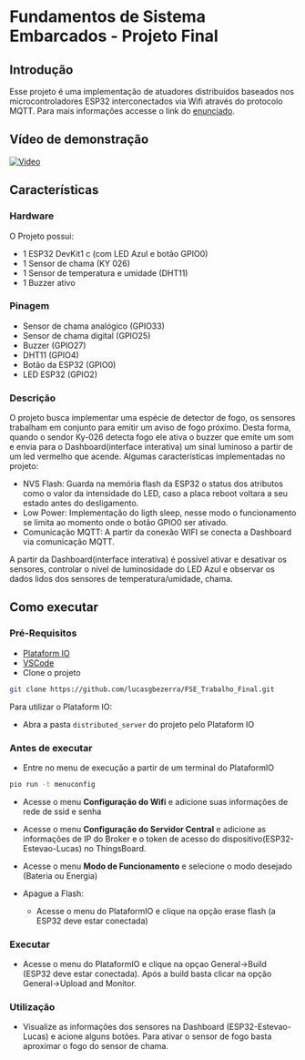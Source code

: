 # Fundamentos de Sistema Embarcados - Projeto Final

## Introdução
Esse projeto é uma implementação de atuadores distribuídos baseados nos microcontroladores ESP32 interconectados via Wifi através do protocolo MQTT.
Para mais informações accesse o link do [enunciado](https://gitlab.com/fse_fga/trabalhos-2022_1/trabalho-3-2022-1).

## Vídeo de demonstração
[![Video](https://img.youtube.com/vi/J2kknIzbed4/maxresdefault.jpg)](https://youtu.be/J2kknIzbed4)

## Características
### Hardware
O Projeto possui:
- 1 ESP32 DevKit1 c (com LED Azul e botão GPIO0)
- 1 Sensor de chama (KY 026)
- 1 Sensor de temperatura e umidade (DHT11)
- 1 Buzzer ativo

### Pinagem
- Sensor de chama analógico (GPIO33)
- Sensor de chama digital (GPIO25)
- Buzzer (GPIO27)
- DHT11 (GPIO4)
- Botão da ESP32 (GPIO0)
- LED ESP32 (GPIO2)

### Descrição
O projeto busca implementar uma espécie de detector de fogo, os sensores trabalham em conjunto para emitir um aviso de fogo próximo. Desta forma, quando o sendor Ky-026 detecta fogo ele ativa o buzzer que emite um som e envia para o Dashboard(interface interativa) um sinal luminoso a partir de um led vermelho que acende.
Algumas características implementadas no projeto:
- NVS Flash: Guarda na memória flash da ESP32 o status dos atributos como o valor da intensidade do LED, caso a placa reboot voltara a seu estado antes do desligamento.
- Low Power: Implementação do ligth sleep, nesse modo o funcionamento se limita ao momento onde o botão GPIO0 ser ativado.
- Comunicação MQTT: A partir da conexão WIFI se conecta a Dashboard via comunicação MQTT.

A partir da Dashboard(interface interativa) é possível ativar e desativar os sensores, controlar o nível de luminosidade do LED Azul e observar os dados lidos dos sensores de temperatura/umidade, chama.

## Como executar
### Pré-Requisitos
- [Plataform IO](https://platformio.org/)
- [VSCode](https://code.visualstudio.com/)
- Clone o projeto
```bash
git clone https://github.com/lucasgbezerra/FSE_Trabalho_Final.git
```
Para utilizar o Plataform IO:
- Abra a pasta `distributed_server` do projeto pelo Plataform IO

### Antes de executar
- Entre no menu de execução a partir de um terminal do PlataformIO

```bash
pio run -t menuconfig
```

- Acesse o menu **Configuração do Wifi** e adicione suas informações de rede de ssid e senha

- Acesse o menu **Configuração do Servidor Central** e adicione as informações de IP do Broker e o token de acesso do dispositivo(ESP32-Estevao-Lucas) no ThingsBoard.

- Acesse o menu  **Modo de Funcionamento** e selecione o modo desejado (Bateria ou Energia)

- Apague a Flash:
    - Acesse o menu do PlataformIO e clique na opção erase flash (a ESP32 deve estar conectada)

### Executar
- Acesse o menu do PlataformIO e clique na opçao General->Build (ESP32 deve estar conectada). Após a build basta clicar na opção General->Upload and Monitor.

### Utilização
- Visualize as informações dos sensores na Dashboard (ESP32-Estevao-Lucas) e acione alguns botões.
Para ativar o sensor de fogo basta aproximar o fogo do sensor de chama.
